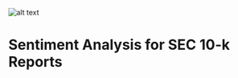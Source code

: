 ![alt text]([https://globalnaps.org/wp-content/uploads/2017/10/Finance-banking.jpg](https://www.dnv.nl/Images/image%20leaflet%201000x500_tcm10-185922.jpg))

# Sentiment Analysis for SEC 10-k Reports
